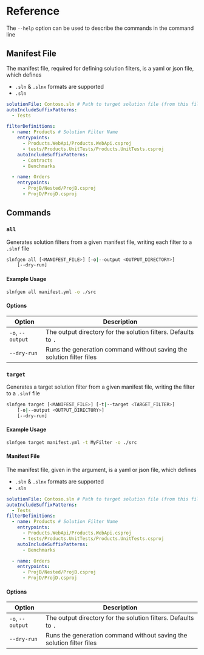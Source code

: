 # Reference

The `--help` option can be used to describe the commands in the command line

## Manifest File

The manifest file, required for defining solution filters, is a yaml or json file, which defines

- `.sln` & `.slnx` formats are supported
- `.sln`

```yml
solutionFile: Contoso.sln # Path to target solution file (from this file)
autoIncludeSuffixPatterns:
  - Tests

filterDefinitions:
  - name: Products # Solution Filter Name
    entrypoints:
      - Products.WebApi/Products.WebApi.csproj
      - tests/Products.UnitTests/Products.UnitTests.csproj
    autoIncludeSuffixPatterns:
      - Contracts
      - Benchmarks

  - name: Orders
    entrypoints:
      - ProjB/Nested/ProjB.csproj
      - ProjD/ProjD.csproj
```

## Commands

### `all`

Generates solution filters from a given manifest file, writing each filter to a `.slnf` file

```bash
slnfgen all [<MANIFEST_FILE>] [-o|--output <OUTPUT_DIRECTORY>]
    [--dry-run]
```

#### Example Usage

```bash
slnfgen all manifest.yml -o ./src
```

#### Options

| Option           | Description                                                          |
| ---------------- | -------------------------------------------------------------------- |
| `-o`, `--output` | The output directory for the solution filters. Defaults to `.`       |
| `--dry-run`      | Runs the generation command without saving the solution filter files |

### `target`

Generates a target solution filter from a given manifest file, writing the filter to a `.slnf` file

```bash
slnfgen target [<MANIFEST_FILE>] [-t|--target <TARGET_FILTER>]
    [-o|--output <OUTPUT_DIRECTORY>]
    [--dry-run]
```

#### Example Usage

```bash
slnfgen target manifest.yml -t MyFilter -o ./src
```

#### Manifest File

The manifest file, given in the argument, is a yaml or json file, which defines

- `.sln` & `.slnx` formats are supported
- `.sln`

```yml
solutionFile: Contoso.sln # Path to target solution file (from this file)
autoIncludeSuffixPatterns:
  - Tests
filterDefinitions:
  - name: Products # Solution Filter Name
    entrypoints:
      - Products.WebApi/Products.WebApi.csproj
      - tests/Products.UnitTests/Products.UnitTests.csproj
    autoIncludeSuffixPatterns:
      - Benchmarks

  - name: Orders
    entrypoints:
      - ProjB/Nested/ProjB.csproj
      - ProjD/ProjD.csproj
```

#### Options

| Option           | Description                                                          |
| ---------------- | -------------------------------------------------------------------- |
| `-o`, `--output` | The output directory for the solution filters. Defaults to `.`       |
| `--dry-run`      | Runs the generation command without saving the solution filter files |
